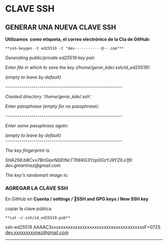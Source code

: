 # **CLAVE SSH**

## **GENERAR UNA NUEVA CLAVE SSH**

**Utilizamos  como etiqueta, el correo electrónico de la Cta de GitHub:**

`**ssh-keygen -t ed25519 -C "dev············@··.com"**`

 _Generating public/private ed25519 key pair._ 

 _Enter file in which to save the key (/home/gerar\_kde/.ssh/id\_ed25519):_ 

 _(empty to leave by default)_ 

 _----------------------------------------------------------_

 _Created directory '/home/gerar\_kde/.ssh'._

 _Enter passphrase (empty for no passphrase):_ 

 _----------------------------------------------------------_

 _Enter same passphrase again:_ 

 _(empty to leave by default)_   
 _----------------------------------------------------------_

 _The key fingerprint is:_

 _SHA256:bBCvv7BrlGiarNQEtNcTTtW4G3Yzp0GzYJ9YZILo1f0 dev.gmartinez@gmail.com_

 _The key's randomart image is:_

### **AGREGAR LA CLAVE SSH**

En GitHub en **Cuenta / settings / 🔑SSH and GPG keys / New SSH key**

copiar la clave pública 

`**cat ~/.ssh/id_ed25519.pub**`

ssh-ed25519 AAAAC3xxxxxxxxxxxxxxxxxxxxxxxxxxxxxxxxxxxxxxsF+072S dev.xxxxxxxxxnez@gmail.com

---